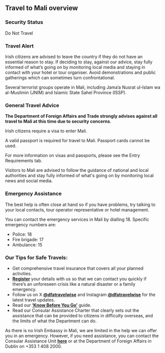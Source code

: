 ## Travel to Mali overview

### **Security Status**

Do Not Travel

### **Travel Alert**

Irish citizens are advised to leave the country if they do not have an essential reason to stay. If deciding to stay, against our advice, stay fully informed of what’s going on by monitoring local media and staying in contact with your hotel or tour organiser. Avoid demonstrations and public gatherings which can sometimes turn confrontational.

Several terrorist groups operate in Mali, including Jama’a Nusrat ul-Islam wa al-Muslimin (JNIM) and Islamic State Sahel Province (ISSP).

### **General Travel Advice**

**The Department of Foreign Affairs and Trade strongly advises against all travel to Mali at this time due to security concerns**.

Irish citizens require a visa to enter Mali.

A valid passport is required for travel to Mali. Passport cards cannot be used.

For more information on visas and passports, please see the Entry Requirements tab.

Visitors to Mali are advised to follow the guidance of national and local authorities and stay fully informed of what's going on by monitoring local news and social media.

### **Emergency Assistance**

The best help is often close at hand so if you have problems, try talking to your local contacts, tour operator representative or hotel management.

You can contact the emergency services in Mali by dialling 18. Specific emergency numbers are:

* Police: 18
* Fire brigade: 17
* Ambulance: 15

### **Our Tips for Safe Travels:**

* Get comprehensive travel insurance that covers all your planned activities.
* [**Register**](/en/dfa/overseas-travel/citizens-registration/) your details with us so that we can contact you quickly if there’s an unforeseen crisis like a natural disaster or a family emergency.
* Follow us on X [**@dfatravelwise**](https://www.twitter.com/DFATravelWise) and Instagram [**@dfatravelwise**](https://www.instagram.com/dfatravelwise/) for the latest travel updates.
* Read our [**‘Know Before You Go’**](/en/dfa/overseas-travel/know-before-you-go-/) guide.
* Read our Consular Assistance Charter that clearly sets out the assistance that can be provided to citizens in difficulty overseas, and the limits of what the Department can do.

As there is no Irish Embassy in Mali, we are limited in the help we can offer you in an emergency. However, if you need assistance, you can contact the Consular Assistance Unit [**here**](/en/tanzania/daressalaam/services/consular-assistance/) or at the Department of Foreign Affairs in Dublin on +353 1 408 2000.